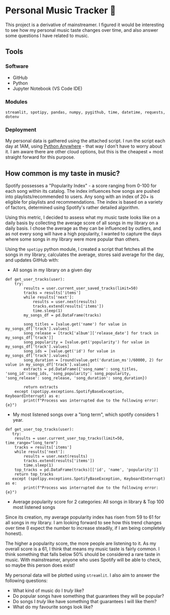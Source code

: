 # Personal Music Tracker 🎹

This project is a derivative of mainstreamer. I figured it would be interesting to see how my personal music taste changes over time, and also answer some questions I have related to music. 

## Tools
### Software 
- GitHub
- Python
- Jupyter Notebook (VS Code IDE)
### Modules
`streamlit, spotipy, pandas, numpy, pygithub, time, datetime, requests, dotenv`

### Deployment
My personal data is gathered using the attached script. I run the script each day at 1AM, using [Python Anywhere](https://www.pythonanywhere.com/) - that way I don't have to worry about it. I am aware there are other cloud options, but this is the cheapest + most straight forward for this purpose.

## How common is my taste in music?  
Spotify possesses a "Popularity Index" - a score ranging from 0-100 for each song within its catalog. The index influences how songs are pushed into playlists/recommended to users. Any song with an index of 20+ is eligible for playlists and recommendations. The index is based on a variety of factors, determined using Spotify's rather detailed algorithm. 

Using this metric, I decided to assess what my music taste looks like on a daily basis by collecting the average score of all songs in my library on a daily basis. I chose the average as they can be influenced by outliers, and as not every song will have a high popularity, I wanted to capture the days where some songs in my library were more popular than others. 

Using the `spotipy` python module, I created a script that fetches all the songs in my library, calculates the average, stores said average for the day, and updates GitHub with: 
- All songs in my library on a given day
```
def get_user_tracks(user): 
    try:
        results = user.current_user_saved_tracks(limit=50)
        tracks = results['items']
        while results['next']:
            results = user.next(results)
            tracks.extend(results['items'])
            time.sleep(1)
        my_songs_df = pd.DataFrame(tracks)

        song_titles = [value.get('name') for value in my_songs_df['track'].values]
        song_release = [track['album']['release_date'] for track in my_songs_df['track']]
        song_popularity = [value.get('popularity') for value in my_songs_df['track'].values]
        song_ids = [value.get('id') for value in my_songs_df['track'].values]
        song_duration = [round(value.get('duration_ms')/60000, 2) for value in my_songs_df['track'].values]
        extracts = pd.DataFrame({'song_name': song_titles, 'song_id':song_ids, 'song_popularity': song_popularity, 'song_release': song_release, 'song_duration': song_duration})

        return extracts
    except (spotipy.exceptions.SpotifyBaseException, KeyboardInterrupt) as e: 
        print(f"Process was interrupted due to the following error: {e}")
```

- My most listened songs over a "long term", which spotify considers 1 year.
```
def get_user_top_tracks(user):
   try:
    results = user.current_user_top_tracks(limit=50, time_range="long_term")
    tracks = results['items']
    while results['next']:
        results = user.next(results)
        tracks.extend(results['items'])
        time.sleep(1)
    top_tracks = pd.DataFrame(tracks)[['id', 'name', 'popularity']]
    return top_tracks
   except (spotipy.exceptions.SpotifyBaseException, KeyboardInterrupt) as e: 
        print(f"Process was interrupted due to the following error: {e}")
```
- Average popularity score for 2 categories: All songs in library & Top 100 most listened songs

Since its creation, my average popularity index has risen from 59 to 61 for all songs in my library. I am looking forward to see how this trend changes over time (I expect the number to increase steadily, if I am being completely honest). 

The higher a popularity score, the more people are listening to it. As my overall score is a 61, I think that means my music taste is fairly common. I think something that falls below 50% should be considered a rare taste in music. With mainstreamer, anyone who uses Spotify will be able to check, so maybe this person does exist! 

My personal data will be plotted using `streamlit`. 
I also aim to answer the following questions: 
- What kind of music do I *truly* like? 
- Do popular songs have something that guarantees they will be popular?
- Do songs I *truly* like have something that guarantees I will like them?
- What do my favourite songs look like? 
